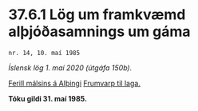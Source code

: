 # 37.6.1 Lög um framkvæmd alþjóðasamnings um gáma

`nr. 14, 10. maí 1985`

_Íslensk lög 1. maí 2020 (útgáfa 150b)._

[Ferill málsins á Alþingi](https://www.althingi.is/thingstorf/thingmalalistar-eftir-thingum/ferill/?ltg=107&mnr=324)
[Frumvarp til laga.](https://www.althingi.is/altext/107/s/pdf/0513.pdf)

**Tóku gildi 31. maí 1985.**

